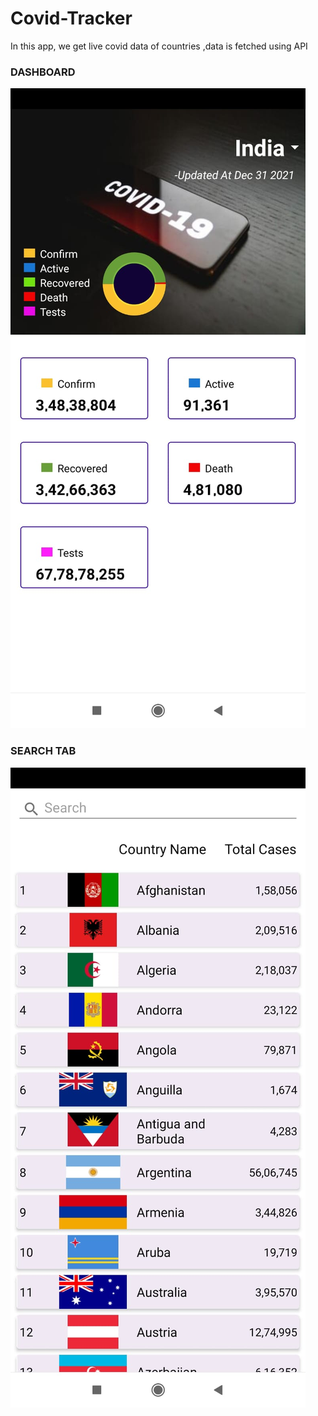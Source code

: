 # Covid-Tracker
In this app, we get live covid data of countries ,data is fetched using API

### DASHBOARD 


![Alt text](https://github.com/shreyash2628/Covid-Tracker/blob/master/app/src/main/res/drawable/covid_tracker_ss.jpeg?raw=true "Title")


### SEARCH TAB


![Alt text](https://github.com/shreyash2628/Covid-Tracker/blob/master/app/src/main/res/drawable/search%20tab.jpg?raw=true "Title")
